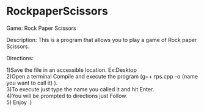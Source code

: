 # RockpaperScissors

Game: Rock Paper Scissors

Description: This is a program that allows you to play a game of Rock paper Scissors.

Directions: 

1)Save the file in an accessible location. Ex:Desktop<br>
2)Open a terminal Compile and execute the program (g++ rps.cpp -o (name you want to call it) ).<br>
3)To execute just type the name you called it and hit Enter.<br>
4)You will be prompted to directions just Follow.<br>
5) Enjoy :)<br>

